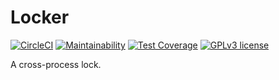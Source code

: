 # Locker
[![CircleCI](https://circleci.com/gh/GetDKAN/locker.svg?style=svg)](https://circleci.com/gh/GetDKAN/locker)
[![Maintainability](https://api.codeclimate.com/v1/badges/c04818119efc862221cd/maintainability)](https://codeclimate.com/github/fmizzell/locker/maintainability)
[![Test Coverage](https://api.codeclimate.com/v1/badges/c04818119efc862221cd/test_coverage)](https://codeclimate.com/github/fmizzell/locker/test_coverage)
[![GPLv3 license](https://img.shields.io/badge/License-GPLv3-blue.svg)](https://www.gnu.org/licenses/gpl-3.0.en.html)

A cross-process lock.
